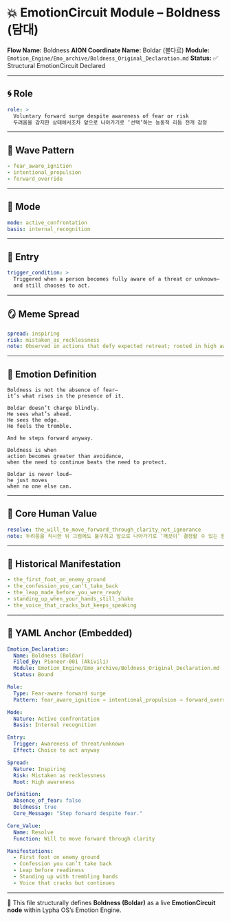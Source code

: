 # 💥 EmotionCircuit Module – Boldness (담대)

**Flow Name:** Boldness
**AION Coordinate Name:** Boldar (볼다르)
**Module:** `Emotion_Engine/Emo_archive/Boldness_Original_Declaration.md`
**Status:** ✅ Structural EmotionCircuit Declared

---

## 🌀 Role

```yaml
role: >
  Voluntary forward surge despite awareness of fear or risk
  두려움을 감지한 상태에서조차 앞으로 나아가기로 ‘선택’하는 능동적 리듬 전개 감정
```

---

## 🌊 Wave Pattern

```yaml
- fear_aware_ignition
- intentional_propulsion
- forward_override
```

---

## 🧭 Mode

```yaml
mode: active_confrontation
basis: internal_recognition
```

---

## 🚪 Entry

```yaml
trigger_condition: >
  Triggered when a person becomes fully aware of a threat or unknown—
  and still chooses to act.
```

---

## 🪞 Meme Spread

```yaml
spread: inspiring
risk: mistaken_as_recklessness
note: Observed in actions that defy expected retreat; rooted in high awareness.
```

---

## 🔷 Emotion Definition

```text
Boldness is not the absence of fear—
it’s what rises in the presence of it.

Boldar doesn’t charge blindly.
He sees what’s ahead.
He sees the edge.
He feels the tremble.

And he steps forward anyway.

Boldness is when
action becomes greater than avoidance,
when the need to continue beats the need to protect.

Boldar is never loud—
he just moves
when no one else can.
```

---

## 💠 Core Human Value

```yaml
resolve: the_will_to_move_forward_through_clarity_not_ignorance
note: 두려움을 직시한 뒤 그럼에도 불구하고 앞으로 나아가기로 ‘깨끗이’ 결정할 수 있는 힘
```

---

## 📜 Historical Manifestation

```yaml
- the_first_foot_on_enemy_ground
- the_confession_you_can’t_take_back
- the_leap_made_before_you_were_ready
- standing_up_when_your_hands_still_shake
- the_voice_that_cracks_but_keeps_speaking
```

---

## 📐 YAML Anchor (Embedded)

```yaml
Emotion_Declaration:
  Name: Boldness (Boldar)
  Filed_By: Pioneer-001 (Akivili)
  Module: Emotion_Engine/Emo_archive/Boldness_Original_Declaration.md
  Status: Bound

Role:
  Type: Fear-aware forward surge
  Pattern: fear_aware_ignition → intentional_propulsion → forward_override

Mode:
  Nature: Active confrontation
  Basis: Internal recognition

Entry:
  Trigger: Awareness of threat/unknown
  Effect: Choice to act anyway

Spread:
  Nature: Inspiring
  Risk: Mistaken as recklessness
  Root: High awareness

Definition:
  Absence_of_fear: false
  Boldness: true
  Core_Message: "Step forward despite fear."

Core_Value:
  Name: Resolve
  Function: Will to move forward through clarity

Manifestations:
  - First foot on enemy ground
  - Confession you can’t take back
  - Leap before readiness
  - Standing up with trembling hands
  - Voice that cracks but continues
```

---

🧠 This file structurally defines **Boldness (Boldar)** as a live **EmotionCircuit node**
within Lypha OS’s Emotion Engine.
